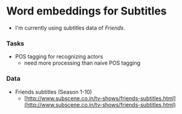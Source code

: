 # Word embeddings for Subtitles

- I'm currently using subtitles data of *Friends*.

### Tasks
- POS tagging for recognizing actors
  - need more processing than naive POS tagging

### Data
- Friends subtitles (Season 1-10)
  - [http://www.subscene.co.in/tv-shows/friends-subtitles.html](http://www.subscene.co.in/tv-shows/friends-subtitles.html)
